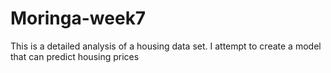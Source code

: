 # Moringa-week7
This is a detailed analysis of a housing data set. I attempt to create a model that can predict housing prices
